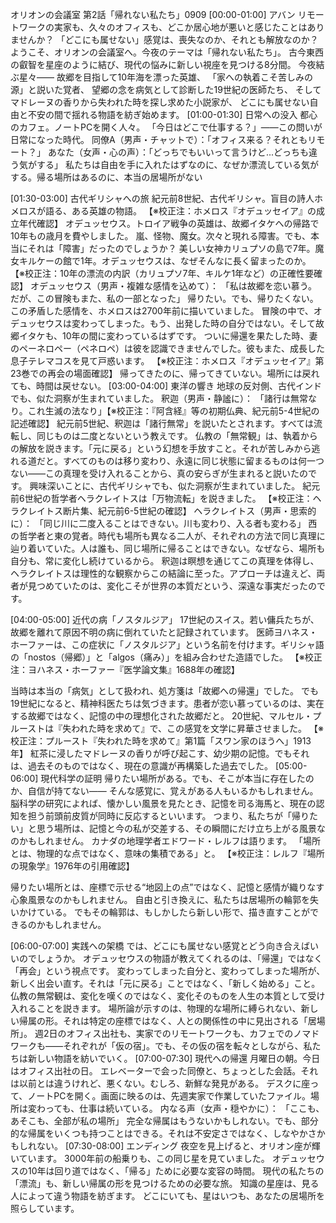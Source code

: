 オリオンの会議室 第2話「帰れない私たち」0909
[00:00-01:00] アバン
リモートワークの実家も、久々のオフィスも、どこか居心地が悪いと感じたことはありませんか？
「どこにも属せない」感覚は、喪失なのか、それとも解放なのか？
ようこそ、オリオンの会議室へ。今夜のテーマは「帰れない私たち」。
古今東西の叡智を星座のように結び、現代の悩みに新しい視座を見つける8分間。
今夜結ぶ星々——
故郷を目指して10年海を漂った英雄、
「家への執着こそ苦しみの源」と説いた覚者、
望郷の念を病気として診断した19世紀の医師たち、
そしてマドレーヌの香りから失われた時を探し求めた小説家が、
どこにも属せない自由と不安の間で揺れる物語を紡ぎ始めます。
[01:00-01:30] 日常への没入
都心のカフェ。ノートPCを開く人々。
「今日はどこで仕事する？」——この問いが日常になった時代。
同僚A（男声・チャットで）：「オフィス来る？それともリモート？」
あなた（女声・心の声）：「どっちでもいいって言うけど...どっちも違う気がする」
私たちは自由を手に入れたはずなのに、なぜか漂流している気がする。帰る場所はあるのに、本当の居場所がない

[01:30-03:00] 古代ギリシャへの旅
紀元前8世紀、古代ギリシャ。盲目の詩人ホメロスが語る、ある英雄の物語。 【※校正注：ホメロス『オデュッセイア』の成立年代確認】
オデュッセウス。トロイア戦争の英雄は、故郷イタケへの帰路で10年もの歳月を費やしました。
嵐、怪物、魔女。次々と現れる障害。でも、本当にそれは「障害」だったのでしょうか？
美しい女神カリュプソの島で7年。魔女キルケーの館で1年。オデュッセウスは、なぜそんなに長く留まったのか。 【※校正注：10年の漂流の内訳（カリュプソ7年、キルケ1年など）の正確性要確認】
オデュッセウス（男声・複雑な感情を込めて）： 「私は故郷を恋い慕う。だが、この冒険もまた、私の一部となった」
帰りたい。でも、帰りたくない。この矛盾した感情を、ホメロスは2700年前に描いていました。
冒険の中で、オデュッセウスは変わってしまった。もう、出発した時の自分ではない。そして故郷イタケも、10年の間に変わっているはずです。
ついに帰還を果たした時、妻のペーネロペー（ペネロペ）は彼を認識できませんでした。彼もまた、成長した息子テレマコスを見て戸惑います。 【※校正注：ホメロス『オデュッセイア』第23巻での再会の場面確認】
帰ってきたのに、帰ってきていない。場所には戻れても、時間は戻せない。
[03:00-04:00] 東洋の響き
地球の反対側、古代インドでも、似た洞察が生まれていました。
釈迦（男声・静謐に）： 「諸行は無常なり。これ生滅の法なり」【※校正注：『阿含経』等の初期仏典、紀元前5-4世紀の記述確認】
紀元前5世紀、釈迦は「諸行無常」を説いたとされます。すべては流転し、同じものは二度とないという教えです。 
仏教の「無常観」は、執着からの解放を説きます。「元に戻る」という幻想を手放すこと。それが苦しみから逃れる道だと。すべてのものは移り変わり、永遠に同じ状態に留まるものは何一つない——この真理を受け入れることから、真の安らぎが生まれると説いたのです。
興味深いことに、古代ギリシャでも、似た洞察が生まれていました。
紀元前6世紀の哲学者ヘラクレイトスは「万物流転」を説きました。
 【※校正注：ヘラクレイトス断片集、紀元前6-5世紀の確認】
ヘラクレイトス（男声・思索的に）： 「同じ川に二度入ることはできない。川も変わり、入る者も変わる」
西の哲学者と東の覚者。時代も場所も異なる二人が、それぞれの方法で同じ真理に辿り着いていた。人は誰も、同じ場所に帰ることはできない。なぜなら、場所も自分も、常に変化し続けているから。
釈迦は瞑想を通じてこの真理を体得し、ヘラクレイトスは理性的な観察からこの結論に至った。アプローチは違えど、両者が見つめていたのは、変化こそが世界の本質だという、深遠な事実だったのです。

[04:00-05:00] 近代の病「ノスタルジア」
17世紀のスイス。若い傭兵たちが、故郷を離れて原因不明の病に倒れていたと記録されています。
医師ヨハネス・ホーファーは、この症状に「ノスタルジア」という名前を付けます。ギリシャ語の「nostos（帰郷）」と「algos（痛み）」を組み合わせた造語でした。 【※校正注：ヨハネス・ホーファー『医学論文集』1688年の確認】

当時は本当の「病気」として扱われ、処方箋は「故郷への帰還」でした。
でも19世紀になると、精神科医たちは気づきます。患者が恋い慕っているのは、実在する故郷ではなく、記憶の中の理想化された故郷だと。
20世紀、マルセル・プルーストは『失われた時を求めて』で、この感覚を文学に昇華させました。
 【※校正注：プルースト『失われた時を求めて』第1篇「スワン家のほうへ」1913年】
紅茶に浸したマドレーヌの香りが呼び起こす、幼少期の記憶。でもそれは、過去そのものではなく、現在の意識が再構築した過去でした。
[05:00-06:00] 現代科学の証明
帰りたい場所がある。でも、そこが本当に存在したのか、自信が持てない——
 そんな感覚に、覚えがある人もいるかもしれません。
脳科学の研究によれば、懐かしい風景を見たとき、記憶を司る海馬と、現在の認知を担う前頭前皮質が同時に反応するといいます。
 つまり、私たちが「帰りたい」と思う場所は、記憶と今の私が交差する、その瞬間にだけ立ち上がる風景なのかもしれません。
カナダの地理学者エドワード・レルフは語ります。
 「場所とは、物理的な点ではなく、意味の集積である」と。
 【※校正注：レルフ『場所の現象学』1976年の引用確認】

 帰りたい場所とは、座標で示せる“地図上の点”ではなく、記憶と感情が織りなす心象風景なのかもしれません。
自由と引き換えに、私たちは居場所の輪郭を失いかけている。
 でもその輪郭は、もしかしたら新しい形で、描き直すことができるのかもしれません。

[06:00-07:00] 実践への架橋
では、どこにも属せない感覚とどう向き合えばいいのでしょうか。
オデュッセウスの物語が教えてくれるのは、「帰還」ではなく「再会」という視点です。
変わってしまった自分と、変わってしまった場所が、新しく出会い直す。それは「元に戻る」ことではなく、「新しく始める」こと。
仏教の無常観は、変化を嘆くのではなく、変化そのものを人生の本質として受け入れることを説きます。
場所論が示すのは、物理的な場所に縛られない、新しい帰属の形。それは特定の座標ではなく、人との関係性の中に見出される「居場所」。
週2日のオフィス出社も、実家でのリモートワークも、カフェでのノマドワークも——それぞれが「仮の宿」。でも、その仮の宿を転々としながら、私たちは新しい物語を紡いでいく。
[07:00-07:30] 現代への帰還
月曜日の朝。今日はオフィス出社の日。
エレベーターで会った同僚と、ちょっとした会話。それは以前とは違うけれど、悪くない。むしろ、新鮮な発見がある。
デスクに座って、ノートPCを開く。画面に映るのは、先週実家で作業していたファイル。場所は変わっても、仕事は続いている。
内なる声（女声・穏やかに）： 「ここも、あそこも、全部が私の場所」
完全な帰属はもうないかもしれない。でも、部分的な帰属をいくつも持つことはできる。それは不安定さではなく、しなやかさかもしれない。
[07:30-08:00] エンディング
夜空を見上げると、オリオン座が輝いています。
3000年前の船乗りも、この同じ星を見ていました。
オデュッセウスの10年は回り道ではなく、「帰る」ために必要な変容の時間。
現代の私たちの「漂流」も、新しい帰属の形を見つけるための必要な旅。
知識の星座は、見る人によって違う物語を紡ぎます。
どこにいても、星はいつも、あなたの居場所を照らしています。
